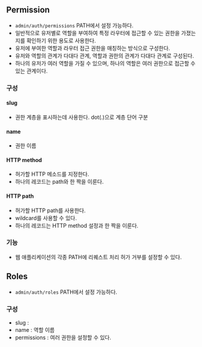 ## Permission
- `admin/auth/permissions` PATH에서 설정 가능하다.
- 일반적으로 유저별로 역할을 부여하여 특정 라우터에 접근할 수 있는 권한을 가졌는지를 확인하기 위한 용도로 사용한다.
- 유저에 부여한 역할과 라우터 접근 권한을 매칭하는 방식으로 구성한다.
- 유저와 역할의 관계가 다대다 관계, 역할과 권한의 관계가 다대다 관계로 구성된다.
- 하나의 유저가 여러 역할을 가질 수 있으며, 하나의 역할은 여러 권한으로 접근할 수 있는 관계이다.

### 구성
#### slug
- 권한 계층을 표시하는데 사용한다. dot(.)으로 계층 단어 구분

#### name
- 권한 이름

#### HTTP method
- 허가할 HTTP 메소드를 지정한다.
- 하나의 레코드는 path와 한 짝을 이룬다.

#### HTTP path
- 허가할 HTTP path를 사용한다.
- wildcard를 사용할 수 있다.
- 하나의 레코드는 HTTP method 설정과 한 짝을 이룬다.

### 기능
- 웹 애플리케이션의 각종 PATH에 리퀘스트 처리 허가 거부를 설정할 수 있다.

## Roles
- `admin/auth/roles` PATH에서 설정 가능하다.

### 구성
- slug : 
- name : 역할 이름
- permissions : 여러 권한을 설정할 수 있다. 
